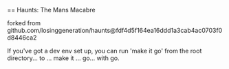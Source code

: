 == Haunts: The Mans Macabre

forked from github.com/losinggeneration/haunts@fdf4d5f164ea16ddd1a3cab4ac0703f0d8446ca2

If you've got a dev env set up, you can run 'make it go' from the root
directory... to ... make it ... go... with go.
